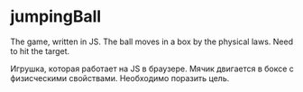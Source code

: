 jumpingBall
===========

The game, written in JS. The ball moves in a box by the physical laws. Need to hit the target.

Игрушка, которая работает на JS в браузере. Мячик двигается в боксе с физисческими свойствами. Необходимо поразить цель.
